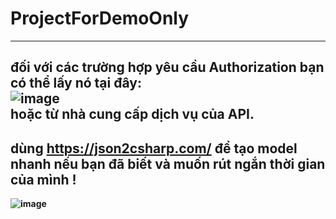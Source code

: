 # ProjectForDemoOnly
---
đối với các trường hợp yêu cầu Authorization bạn có thể lấy nó tại đây:
<br/>
![image](https://github.com/rudeusMSK/MyAnimeList_API/assets/160387470/da05b82b-b09b-4940-a0e3-fac954c64442)
<br/>
hoặc từ nhà cung cấp dịch vụ của API.
---
dùng <b>https://json2csharp.com/<b/> để tạo model nhanh nếu bạn đã biết và muốn rút ngắn thời gian của mình !
<br/>
---
![image](https://github.com/rudeusMSK/MyAnimeList_API/assets/160387470/e6052822-41cf-4260-8d1f-d26dc9807bec)
